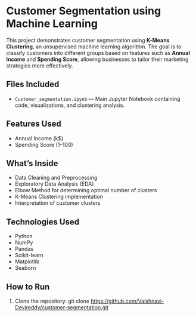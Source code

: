 #  Customer Segmentation using Machine Learning

This project demonstrates customer segmentation using **K-Means Clustering**, an unsupervised machine learning algorithm. The goal is to classify customers into different groups based on features such as **Annual Income** and **Spending Score**, allowing businesses to tailor their marketing strategies more effectively.

## Files Included

- `Customer_segmentation.ipynb` — Main Jupyter Notebook containing code, visualizations, and clustering analysis.

##  Features Used

- Annual Income (k$)
- Spending Score (1–100)

##  What’s Inside

- Data Cleaning and Preprocessing
- Exploratory Data Analysis (EDA)
- Elbow Method for determining optimal number of clusters
- K-Means Clustering implementation
- Interpretation of customer clusters

##  Technologies Used

- Python
- NumPy
- Pandas
- Scikit-learn
- Matplotlib
- Seaborn

##  How to Run

1. Clone the repository:
   git clone https://github.com/Vaishnavi-Devireddy/customer-segmentation.git
